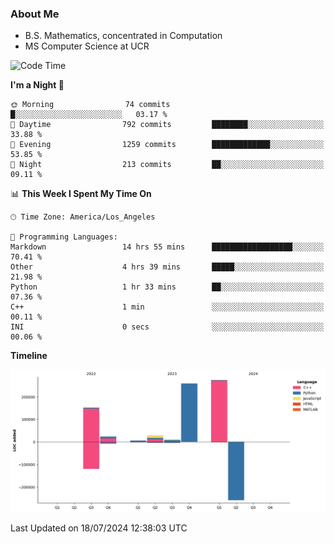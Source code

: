 ### About Me

- B.S. Mathematics, concentrated in Computation
- MS Computer Science at UCR



<!--START_SECTION:waka-->
![Code Time](http://img.shields.io/badge/Code%20Time-289%20hrs%207%20mins-blue)

**I'm a Night 🦉** 

```text
🌞 Morning                74 commits          █░░░░░░░░░░░░░░░░░░░░░░░░   03.17 % 
🌆 Daytime                792 commits         ████████░░░░░░░░░░░░░░░░░   33.88 % 
🌃 Evening                1259 commits        █████████████░░░░░░░░░░░░   53.85 % 
🌙 Night                  213 commits         ██░░░░░░░░░░░░░░░░░░░░░░░   09.11 % 
```


📊 **This Week I Spent My Time On** 

```text
🕑︎ Time Zone: America/Los_Angeles

💬 Programming Languages: 
Markdown                 14 hrs 55 mins      ██████████████████░░░░░░░   70.41 % 
Other                    4 hrs 39 mins       █████░░░░░░░░░░░░░░░░░░░░   21.98 % 
Python                   1 hr 33 mins        ██░░░░░░░░░░░░░░░░░░░░░░░   07.36 % 
C++                      1 min               ░░░░░░░░░░░░░░░░░░░░░░░░░   00.11 % 
INI                      0 secs              ░░░░░░░░░░░░░░░░░░░░░░░░░   00.06 % 
```

**Timeline**

![Lines of Code chart](https://raw.githubusercontent.com/nickocruzm/nickocruzm/main/assets/bar_graph.png)


 Last Updated on 18/07/2024 12:38:03 UTC
<!--END_SECTION:waka-->
